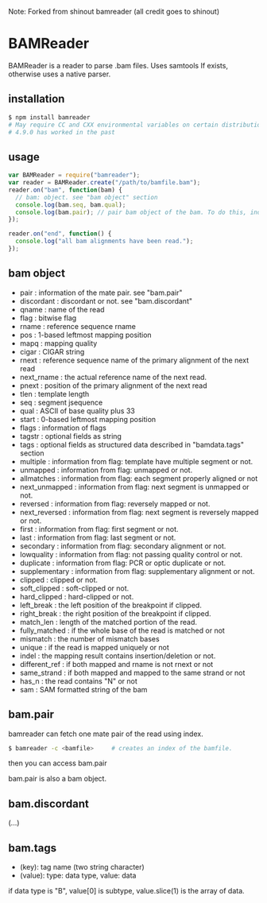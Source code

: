 Note: Forked from shinout bamreader (all credit goes to shinout)

BAMReader
==========
BAMReader is a reader to parse .bam files.
Uses samtools If exists, otherwise uses a native parser.

installation
----------------
```bash
$ npm install bamreader 
# May require CC and CXX environmental variables on certain distributions pointing to `Nan` compatible GCC version. 
# 4.9.0 has worked in the past
```

usage
-------------
```js
var BAMReader = require("bamreader");
var reader = BAMReader.create("/path/to/bamfile.bam");
reader.on("bam", function(bam) {
  // bam: object. see "bam object" section
  console.log(bam.seq, bam.qual);
  console.log(bam.pair); // pair bam object of the bam. To do this, indexing is needed.
});

reader.on("end", function() {
  console.log("all bam alignments have been read.");
});
```

bam object
------------------
- pair          : information of the mate pair. see "bam.pair"
- discordant    : discordant or not. see "bam.discordant"
- qname         : name of the read
- flag          : bitwise flag
- rname         : reference sequence rname
- pos           : 1-based leftmost mapping position
- mapq          : mapping quality
- cigar         : CIGAR string
- rnext         : reference sequence name of the primary alignment of the next read
- next_rname    : the actual reference name of the next read.
- pnext         : position of the primary alignment of the next read
- tlen          : template length
- seq           : segment jsequence
- qual          : ASCII of base quality plus 33
- start         : 0-based leftmost mapping position
- flags         : information of flags
- tagstr        : optional fields as string
- tags          : optional fields as structured data described in "bamdata.tags" section
- multiple      : information from flag: template have multiple segment or not. 
- unmapped      : information from flag: unmapped or not. 
- allmatches    : information from flag: each segment properly aligned or not
- next_unmapped : information from flag: next segment is unmapped or not. 
- reversed      : information from flag: reversely mapped or not.
- next_reversed : information from flag: next segment is reversely mapped or not.
- first         : information from flag: first segment or not.
- last          : information from flag: last segment or not.
- secondary     : information from flag: secondary alignment or not.
- lowquality    : information from flag: not passing quality control or not.
- duplicate     : information from flag: PCR or optic duplicate or not.
- supplementary : information from flag: supplementary alignment or not.
- clipped       : clipped or not.
- soft_clipped  : soft-clipped or not.
- hard_clipped  : hard-clipped or not.
- left_break    : the left position of the breakpoint if clipped.
- right_break   : the right position of the breakpoint if clipped.
- match_len     : length of the matched portion of the read.
- fully_matched : if the whole base of the read is matched or not
- mismatch      : the number of mismatch bases
- unique        : if the read is mapped uniquely or not
- indel         : the mapping result contains insertion/deletion or not.
- different_ref : if both mapped and rname is not rnext or not
- same_strand   : if both mapped and mapped to the same strand or not
- has_n         : the read contains "N" or not
- sam           : SAM formatted string of the bam

bam.pair
-------------------
bamreader can fetch one mate pair of the read using index.

```bash
$ bamreader -c <bamfile>     # creates an index of the bamfile.
```
then you can access bam.pair

bam.pair is also a bam object.

bam.discordant
-------------------
(...)
 
bam.tags
------------------
- (key): tag name (two string character)
- (value): type: data type, value: data

if data type is "B", value[0] is subtype, value.slice(1) is the array of data.
